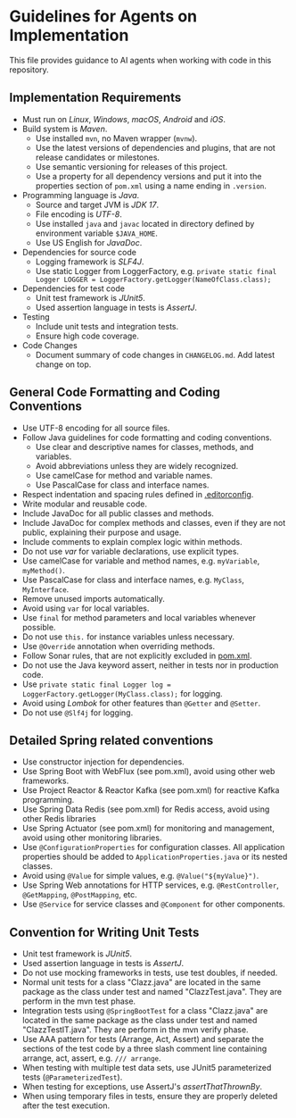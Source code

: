 # Guidelines for Agents on Implementation

This file provides guidance to AI agents when working with code in this repository.

## Implementation Requirements

- Must run on *Linux*, *Windows*, *macOS*, *Android* and *iOS*.
- Build system is *Maven*.
  - Use installed `mvn`, no Maven wrapper (`mvnw`).
  - Use the latest versions of dependencies and plugins, that are not release candidates or milestones.
  - Use semantic versioning for releases of this project.
  - Use a property for all dependency versions and put it into the properties section of `pom.xml` using a name ending in `.version`.
- Programming language is *Java*.
  - Source and target JVM is *JDK 17*.
  - File encoding is *UTF-8*.
  - Use installed `java` and `javac` located in directory defined by environment variable `$JAVA_HOME`.
  - Use US English for *JavaDoc*.
- Dependencies for source code
  - Logging framework is *SLF4J*.
  - Use static Logger from LoggerFactory, e.g. `private static final Logger LOGGER = LoggerFactory.getLogger(NameOfClass.class);`
- Dependencies for test code
  - Unit test framework is *JUnit5*.
  - Used assertion language in tests is *AssertJ*.
- Testing
  - Include unit tests and integration tests.
  - Ensure high code coverage.
- Code Changes
  - Document summary of code changes in `CHANGELOG.md`. Add latest change on top.

## General Code Formatting and Coding Conventions

- Use UTF-8 encoding for all source files.
- Follow Java guidelines for code formatting and coding conventions.
  - Use clear and descriptive names for classes, methods, and variables.
  - Avoid abbreviations unless they are widely recognized.
  - Use camelCase for method and variable names.
  - Use PascalCase for class and interface names.
- Respect indentation and spacing rules defined in [.editorconfig](.editorconfig).
- Write modular and reusable code.
- Include JavaDoc for all public classes and methods.
- Include JavaDoc for complex methods and classes, even if they are not public, explaining their purpose and usage.
- Include comments to explain complex logic within methods.
- Do not use *var* for variable declarations, use explicit types.
- Use camelCase for variable and method names, e.g. `myVariable`, `myMethod()`.
- Use PascalCase for class and interface names, e.g. `MyClass`, `MyInterface`.
- Remove unused imports automatically.
- Avoid using `var` for local variables.
- Use `final` for method parameters and local variables whenever possible.
- Do not use `this.` for instance variables unless necessary.
- Use `@Override` annotation when overriding methods.
- Follow Sonar rules, that are not explicitly excluded in [pom.xml](./pom.xml).
- Do not use the Java keyword assert, neither in tests nor in production code.
- Use `private static final Logger log = LoggerFactory.getLogger(MyClass.class);` for logging.
- Avoid using *Lombok* for other features than `@Getter` and `@Setter`.
- Do not use `@Slf4j` for logging.

## Detailed Spring related conventions

- Use constructor injection for dependencies.
- Use Spring Boot with WebFlux (see pom.xml), avoid using other web frameworks.
- Use Project Reactor & Reactor Kafka (see pom.xml) for reactive Kafka programming.
- Use Spring Data Redis (see pom.xml) for Redis access, avoid using other Redis libraries
- Use Spring Actuator (see pom.xml) for monitoring and management, avoid using other monitoring libraries.
- Use `@ConfigurationProperties` for configuration classes.
  All application properties should be added to `ApplicationProperties.java` or its nested classes.
- Avoid using `@Value` for simple values, e.g. `@Value("${myValue}")`.
- Use Spring Web annotations for HTTP services, e.g. `@RestController`, `@GetMapping`, `@PostMapping`, etc.
- Use `@Service` for service classes and `@Component` for other components.

## Convention for Writing Unit Tests

- Unit test framework is *JUnit5*.
- Used assertion language in tests is *AssertJ*.
- Do not use mocking frameworks in tests, use test doubles, if needed.
- Normal unit tests for a class "Clazz.java" are located in the same package as the class under test and named "ClazzTest.java".
  They are perform in the mvn test phase.
- Integration tests using `@SpringBootTest` for a class "Clazz.java" are located in the same package as the class under test
  and named "ClazzTestIT.java". They are perform in the mvn verify phase.
- Use AAA pattern for tests (Arrange, Act, Assert) and separate the sections of the test code
  by a three slash comment line containing arrange, act, assert, e.g. `/// arrange`.
- When testing with multiple test data sets, use JUnit5 parameterized tests (`@ParameterizedTest`).
- When testing for exceptions, use AssertJ's *assertThatThrownBy*.
- When using temporary files in tests, ensure they are properly deleted after the test execution.